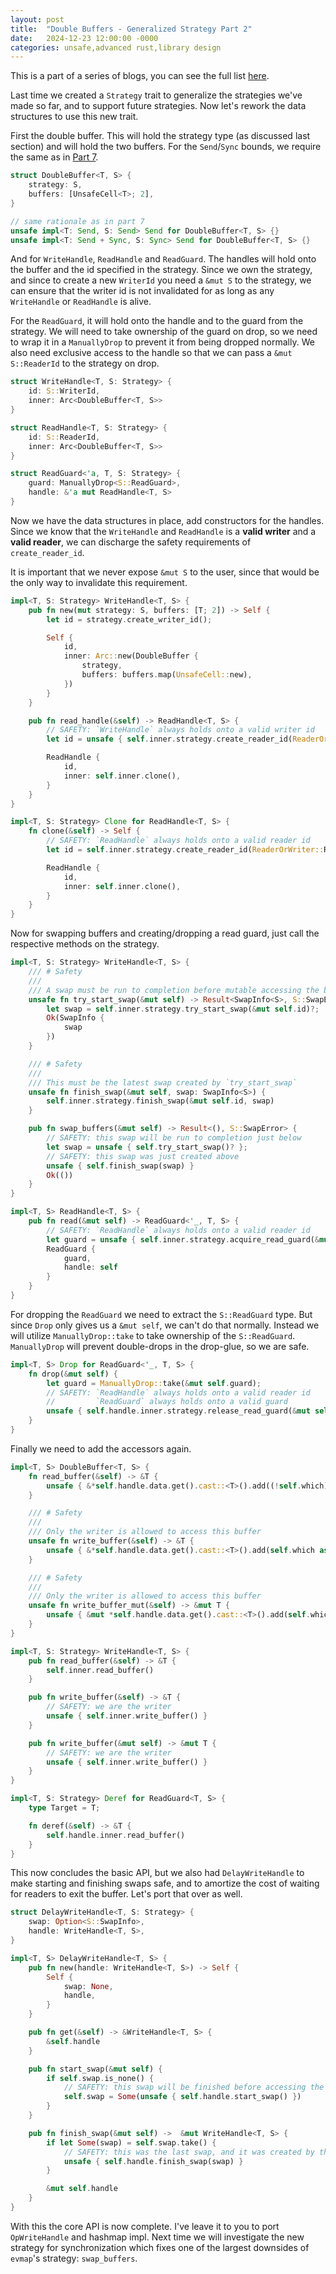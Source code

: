```yaml
---
layout: post
title:  "Double Buffers - Generalized Strategy Part 2"
date:   2024-12-23 12:00:00 -0000
categories: unsafe,advanced rust,library design
---
```


This is a part of a series of blogs, you can see the full list [here](Double-Buffer-1.html).

Last time we created a `Strategy` trait to generalize the strategies we've made so far, and
to support future strategies. Now let's rework the data structures to use this new trait.

First the double buffer. This will hold the strategy type (as discussed last section) and
will hold the two buffers. For the `Send`/`Sync` bounds, we require the same as in [Part 7](Double-Buffer-7.html).

```rust
struct DoubleBuffer<T, S> {
    strategy: S,
    buffers: [UnsafeCell<T>; 2],
}

// same rationale as in part 7
unsafe impl<T: Send, S: Send> Send for DoubleBuffer<T, S> {}
unsafe impl<T: Send + Sync, S: Sync> Send for DoubleBuffer<T, S> {}
```

And for `WriteHandle`, `ReadHandle` and `ReadGuard`. The handles will
hold onto the buffer and the id specified in the strategy. Since we
own the strategy, and since to create a new `WriterId` you need a `&mut S`
to the strategy, we can ensure that the writer id is not invalidated
for as long as any `WriteHandle` or `ReadHandle` is alive.

For the `ReadGuard`, it will hold onto the handle and to the guard
from the strategy. We will need to take ownership of the guard on drop,
so we need to wrap it in a `ManuallyDrop` to prevent it from being dropped
normally. We also need exclusive access to the handle so that we can
pass a `&mut S::ReaderId` to the strategy on drop.

```rust
struct WriteHandle<T, S: Strategy> {
    id: S::WriterId,
    inner: Arc<DoubleBuffer<T, S>>
}

struct ReadHandle<T, S: Strategy> {
    id: S::ReaderId,
    inner: Arc<DoubleBuffer<T, S>>
}

struct ReadGuard<'a, T, S: Strategy> {
    guard: ManuallyDrop<S::ReadGuard>,
    handle: &'a mut ReadHandle<T, S>
}
```

Now we have the data structures in place, add constructors for the handles.
Since we know that the `WriteHandle` and `ReadHandle` is a **valid writer** and
a **valid reader**, we can discharge the safety requirements of `create_reader_id`.

It is important that we never expose `&mut S` to the user, since that would be the
only way to invalidate this requirement.

```rust
impl<T, S: Strategy> WriteHandle<T, S> {
    pub fn new(mut strategy: S, buffers: [T; 2]) -> Self {
        let id = strategy.create_writer_id();

        Self {
            id,
            inner: Arc::new(DoubleBuffer {
                strategy,
                buffers: buffers.map(UnsafeCell::new),
            })
        }
    }

    pub fn read_handle(&self) -> ReadHandle<T, S> {
        // SAFETY: `WriteHandle` always holds onto a valid writer id
        let id = unsafe { self.inner.strategy.create_reader_id(ReaderOrWriter::Writer(&self.id)) };

        ReadHandle {
            id,
            inner: self.inner.clone(),
        }
    }
}

impl<T, S: Strategy> Clone for ReadHandle<T, S> {
    fn clone(&self) -> Self {
        // SAFETY: `ReadHandle` always holds onto a valid reader id
        let id = self.inner.strategy.create_reader_id(ReaderOrWriter::Reader(&self.id));

        ReadHandle {
            id,
            inner: self.inner.clone(),
        }
    }
}
```

Now for swapping buffers and creating/dropping a read guard, just call the respective methods on the strategy.

```rust
impl<T, S: Strategy> WriteHandle<T, S> {
    /// # Safety
    /// 
    /// A swap must be run to completion before mutable accessing the buffer
    unsafe fn try_start_swap(&mut self) -> Result<SwapInfo<S>, S::SwapError> {
        let swap = self.inner.strategy.try_start_swap(&mut self.id)?;
        Ok(SwapInfo {
            swap
        })
    }

    /// # Safety
    /// 
    /// This must be the latest swap created by `try_start_swap`
    unsafe fn finish_swap(&mut self, swap: SwapInfo<S>) {
        self.inner.strategy.finish_swap(&mut self.id, swap)
    }

    pub fn swap_buffers(&mut self) -> Result<(), S::SwapError> {
        // SAFETY: this swap will be run to completion just below
        let swap = unsafe { self.try_start_swap()? };
        // SAFETY: this swap was just created above
        unsafe { self.finish_swap(swap) }
        Ok(())
    }
}

impl<T, S> ReadHandle<T, S> {
    pub fn read(&mut self) -> ReadGuard<'_, T, S> {
        // SAFETY: `ReadHandle` always holds onto a valid reader id
        let guard = unsafe { self.inner.strategy.acquire_read_guard(&mut self.id) };
        ReadGuard {
            guard,
            handle: self
        }
    }
}
```

For dropping the `ReadGuard` we need to extract the `S::ReadGuard` type. But since
`Drop` only gives us a `&mut self`, we can't do that normally. Instead we will utilize
`ManuallyDrop::take` to take ownership of the `S::ReadGuard`. `ManuallyDrop` will prevent
double-drops in the drop-glue, so we are safe.

```rust
impl<T, S> Drop for ReadGuard<'_, T, S> {
    fn drop(&mut self) {
        let guard = ManuallyDrop::take(&mut self.guard);
        // SAFETY: `ReadHandle` always holds onto a valid reader id
        //         `ReadGuard` always holds onto a valid guard
        unsafe { self.handle.inner.strategy.release_read_guard(&mut self.handle.id, guard); }
    }
}
```

Finally we need to add the accessors again.

```rust
impl<T, S> DoubleBuffer<T, S> {
    fn read_buffer(&self) -> &T {
        unsafe { &*self.handle.data.get().cast::<T>().add((!self.which) as usize) }
    }

    /// # Safety
    /// 
    /// Only the writer is allowed to access this buffer
    unsafe fn write_buffer(&self) -> &T {
        unsafe { &*self.handle.data.get().cast::<T>().add(self.which as usize) }
    }

    /// # Safety
    /// 
    /// Only the writer is allowed to access this buffer
    unsafe fn write_buffer_mut(&self) -> &mut T {
        unsafe { &mut *self.handle.data.get().cast::<T>().add(self.which as usize) }
    }
}

impl<T, S: Strategy> WriteHandle<T, S> {
    pub fn read_buffer(&self) -> &T {
        self.inner.read_buffer()
    }

    pub fn write_buffer(&self) -> &T {
        // SAFETY: we are the writer
        unsafe { self.inner.write_buffer() }
    }

    pub fn write_buffer(&mut self) -> &mut T {
        // SAFETY: we are the writer
        unsafe { self.inner.write_buffer() }
    }
}

impl<T, S: Strategy> Deref for ReadGuard<T, S> {
    type Target = T;

    fn deref(&self) -> &T {
        self.handle.inner.read_buffer()
    }
}
```

This now concludes the basic API, but we also had `DelayWriteHandle` to make starting and
finishing swaps safe, and to amortize the cost of waiting for readers to exit the buffer.
Let's port that over as well.

```rust
struct DelayWriteHandle<T, S: Strategy> {
    swap: Option<S::SwapInfo>,
    handle: WriteHandle<T, S>,
}

impl<T, S> DelayWriteHandle<T, S> {
    pub fn new(handle: WriteHandle<T, S>) -> Self {
        Self {
            swap: None,
            handle,
        }
    }

    pub fn get(&self) -> &WriteHandle<T, S> {
        &self.handle
    }

    pub fn start_swap(&mut self) {
        if self.swap.is_none() {
            // SAFETY: this swap will be finished before accessing the buffers via exclusive references
            self.swap = Some(unsafe { self.handle.start_swap() })
        }
    }

    pub fn finish_swap(&mut self) ->  &mut WriteHandle<T, S> {
        if let Some(swap) = self.swap.take() {
            // SAFETY: this was the last swap, and it was created by this handle
            unsafe { self.handle.finish_swap(swap) }
        }

        &mut self.handle
    }
}
```

With this the core API is now complete. I've leave it to you to port `OpWriteHandle` and hashmap impl.
Next time we will investigate the new strategy for synchronization which fixes one of the largest downsides
of `evmap`'s strategy: `swap_buffers`.